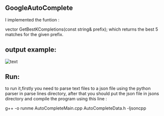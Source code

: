 ## GoogleAutoComplete

I implemented the funtion :

vector<AutoCompleteData> GetBestKCompletions(const string& prefix);
which returns the best 5 matches for the given prefix.

## output example:
![text](https://github.com/AhmadAmara/GoogleAutoComplete/blob/master/autocomplete%20sample%20results)


## Run:
to run it,firstly you need to parse text files to a json file using the python parser in parse lines directory, after that you should put the json file in jsons directory and compile the program using this line :

g++ -o runme AutoCompleteMain.cpp AutoCompleteData.h -ljsoncpp
